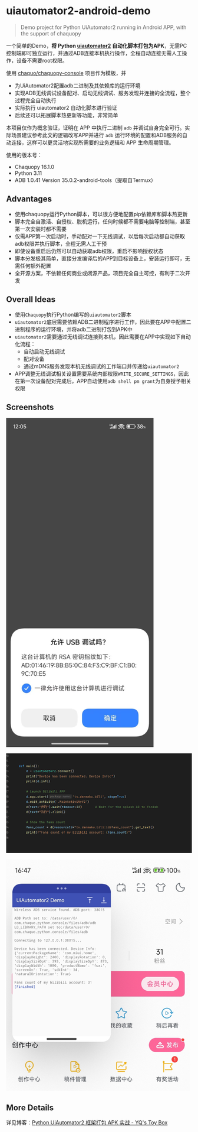 # uiautomator2-android-demo

> Demo project for Python UiAutomator2 running in Android APP, with the support of chaquopy

一个简单的Demo，**将 Python [uiautomator2](https://github.com/openatx/uiautomator2) 自动化脚本打包为APK**，无需PC控制端即可独立运行，并通过ADB连接本机执行操作，全程自动连接无需人工操作，设备不需要root权限。

使用 [chaquo/chaquopy-console](https://github.com/chaquo/chaquopy-console) 项目作为模板，并

- 为UiAutomator2配置adb二进制及其依赖库的运行环境
- 实现ADB无线调试设备配对、启动无线调试、服务发现并连接的全流程，整个过程完全自动执行
- 实际执行 uiautomator2 自动化脚本进行验证
- 后续还可以拓展脚本热更新等功能，非常简单

本项目仅作为概念验证，证明在 APP 中执行二进制 `adb` 并调试自身完全可行。实际场景建议参考此文的逻辑改写APP并进行 `adb` 运行环境的配置和ADB服务的自动连接，这样可以更灵活地实现所需要的业务逻辑和 APP 生命周期管理。

使用的版本号：

- Chaquopy 16.1.0
- Python 3.11
- ADB 1.0.41 Version 35.0.2-android-tools（提取自Termux）

## Advantages

- 使用chaquopy运行Python脚本，可以很方便地配置pip依赖库和脚本热更新
- 脚本完全自激活、自授权、脱机运行，任何时候都不需要电脑等控制端，甚至第一次安装时都不需要
- 仅需APP第一次启动时，手动配对一下无线调试，以后每次启动都自动获取adb权限并执行脚本，全程无需人工干预
- 即使设备重启后仍然可以自动获取adb权限，重启不影响授权状态
- 脚本分发极其简单，直接分发编译后的APP到目标设备上，安装运行即可，无需任何额外配置
- 全开源方案，不依赖任何商业或闭源产品，项目完全自主可控，有利于二次开发

## Overall Ideas

- 使用`Chaquopy`执行Python编写的`uiautomator2`脚本
- `uiautomator2`底层需要依赖ADB二进制程序进行工作，因此要在APP中配置二进制程序的运行环境，并将adb二进制打包到APK中
- `uiautomator2`需要通过无线调试连接到本机，因此需要在APP中实现如下自动化流程：
  - 自动启动无线调试
  - 配对设备
  - 通过mDNS服务发现本机无线调试的工作端口并传递给`uiautomator2`
- APP调整无线调试相关设置需要系统内部权限`WRITE_SECURE_SETTINGS`，因此在第一次设备配对完成后，APP自动使用`adb shell pm grant`为自身授予相关权限

## Screenshots

<img src="docs/1.jpg" width="400" />

![](docs/2.png)

<img src="docs/3.jpg" width="500" />

## More Details

详见博客：[Python UiAutomator2 框架打包 APK 实战 - YQ's Toy Box](https://blog.openyq.top/posts/35685/)
